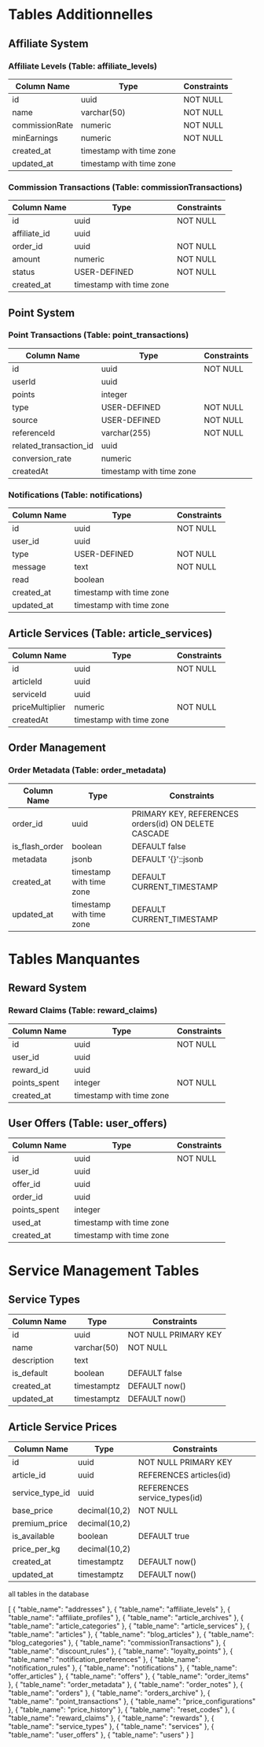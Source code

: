 # Tables Additionnelles

## Affiliate System
### Affiliate Levels (Table: affiliate_levels)
| Column Name | Type | Constraints |
|------------|------|-------------|
| id | uuid | NOT NULL |
| name | varchar(50) | NOT NULL |
| commissionRate | numeric | NOT NULL |
| minEarnings | numeric | NOT NULL |
| created_at | timestamp with time zone | |
| updated_at | timestamp with time zone | |

### Commission Transactions (Table: commissionTransactions)
| Column Name | Type | Constraints |
|------------|------|-------------|
| id | uuid | NOT NULL |
| affiliate_id | uuid | |
| order_id | uuid | NOT NULL |
| amount | numeric | NOT NULL |
| status | USER-DEFINED | NOT NULL |
| created_at | timestamp with time zone | |

## Point System
### Point Transactions (Table: point_transactions)
| Column Name | Type | Constraints |
|------------|------|-------------|
| id | uuid | NOT NULL |
| userId | uuid | |
| points | integer | |
| type | USER-DEFINED | NOT NULL |
| source | USER-DEFINED | NOT NULL |
| referenceId | varchar(255) | NOT NULL |
| related_transaction_id | uuid | |
| conversion_rate | numeric | |
| createdAt | timestamp with time zone | |

### Notifications (Table: notifications)
| Column Name | Type | Constraints |
|------------|------|-------------|
| id | uuid | NOT NULL |
| user_id | uuid | |
| type | USER-DEFINED | NOT NULL |
| message | text | NOT NULL |
| read | boolean | |
| created_at | timestamp with time zone | |
| updated_at | timestamp with time zone | |

## Article Services (Table: article_services)
| Column Name | Type | Constraints |
|------------|------|-------------|
| id | uuid | NOT NULL |
| articleId | uuid | |
| serviceId | uuid | |
| priceMultiplier | numeric | NOT NULL |
| createdAt | timestamp with time zone | |

## Order Management
### Order Metadata (Table: order_metadata)
| Column Name | Type | Constraints |
|------------|------|-------------|
| order_id | uuid | PRIMARY KEY, REFERENCES orders(id) ON DELETE CASCADE |
| is_flash_order | boolean | DEFAULT false |
| metadata | jsonb | DEFAULT '{}'::jsonb |
| created_at | timestamp with time zone | DEFAULT CURRENT_TIMESTAMP |
| updated_at | timestamp with time zone | DEFAULT CURRENT_TIMESTAMP |

# Tables Manquantes

## Reward System
### Reward Claims (Table: reward_claims)
| Column Name | Type | Constraints |
|------------|------|-------------|
| id | uuid | NOT NULL |
| user_id | uuid | |
| reward_id | uuid | |
| points_spent | integer | NOT NULL |
| created_at | timestamp with time zone | |

## User Offers (Table: user_offers)
| Column Name | Type | Constraints |
|------------|------|-------------|
| id | uuid | NOT NULL |
| user_id | uuid | |
| offer_id | uuid | |
| order_id | uuid | |
| points_spent | integer | |
| used_at | timestamp with time zone | |
| created_at | timestamp with time zone | |




# Service Management Tables

## Service Types
| Column Name | Type | Constraints |
|------------|------|-------------|
| id | uuid | NOT NULL PRIMARY KEY |
| name | varchar(50) | NOT NULL |
| description | text | |
| is_default | boolean | DEFAULT false |
| created_at | timestamptz | DEFAULT now() |
| updated_at | timestamptz | DEFAULT now() |

## Article Service Prices
| Column Name | Type | Constraints |
|------------|------|-------------|
| id | uuid | NOT NULL PRIMARY KEY |
| article_id | uuid | REFERENCES articles(id) |
| service_type_id | uuid | REFERENCES service_types(id) |
| base_price | decimal(10,2) | NOT NULL |
| premium_price | decimal(10,2) | |
| is_available | boolean | DEFAULT true |
| price_per_kg | decimal(10,2) | |
| created_at | timestamptz | DEFAULT now() |
| updated_at | timestamptz | DEFAULT now() |






all tables in the database

[
  {
    "table_name": "addresses"
  },
  {
    "table_name": "affiliate_levels"
  },
  {
    "table_name": "affiliate_profiles"
  },
  {
    "table_name": "article_archives"
  },
  {
    "table_name": "article_categories"
  },
  {
    "table_name": "article_services"
  },
  {
    "table_name": "articles"
  },
  {
    "table_name": "blog_articles"
  },
  {
    "table_name": "blog_categories"
  },
  {
    "table_name": "commissionTransactions"
  },
  {
    "table_name": "discount_rules"
  },
  {
    "table_name": "loyalty_points"
  },
  {
    "table_name": "notification_preferences"
  },
  {
    "table_name": "notification_rules"
  },
  {
    "table_name": "notifications"
  },
  {
    "table_name": "offer_articles"
  },
  {
    "table_name": "offers"
  },
  {
    "table_name": "order_items"
  },
  {
    "table_name": "order_metadata"
  },
  {
    "table_name": "order_notes"
  },
  {
    "table_name": "orders"
  },
  {
    "table_name": "orders_archive"
  },
  {
    "table_name": "point_transactions"
  },
  {
    "table_name": "price_configurations"
  },
  {
    "table_name": "price_history"
  },
  {
    "table_name": "reset_codes"
  },
  {
    "table_name": "reward_claims"
  },
  {
    "table_name": "rewards"
  },
  {
    "table_name": "service_types"
  },
  {
    "table_name": "services"
  },
  {
    "table_name": "user_offers"
  },
  {
    "table_name": "users"
  }
]